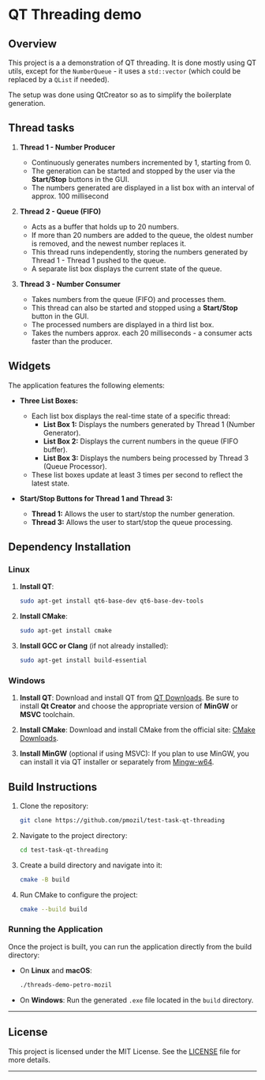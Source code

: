 # QT Threading demo

## Overview

This project is a a demonstration of QT threading. It is done mostly using QT utils,
except for the `NumberQueue` - it uses a `std::vector` (which could be replaced by a `QList` if needed).

The setup was done using QtCreator so as to simplify the boilerplate generation.

## Thread tasks

1. **Thread 1 - Number Producer**
   - Continuously generates numbers incremented by 1, starting from 0.
   - The generation can be started and stopped by the user via the **Start/Stop** buttons in the GUI.
   - The numbers generated are displayed in a list box with an interval of approx. 100 millisecond

2. **Thread 2 - Queue (FIFO)**
   - Acts as a buffer that holds up to 20 numbers.
   - If more than 20 numbers are added to the queue, the oldest number is removed, and the newest number replaces it.
   - This thread runs independently, storing the numbers generated by Thread 1 - Thread 1 pushed to the queue.
   - A separate list box displays the current state of the queue.

3. **Thread 3 - Number Consumer**
   - Takes numbers from the queue (FIFO) and processes them.
   - This thread can also be started and stopped using a **Start/Stop** button in the GUI.
   - The processed numbers are displayed in a third list box.
   - Takes the numbers approx. each 20 milliseconds - a consumer acts faster than the producer.

## Widgets

The application features the following elements:
- **Three List Boxes:**
  - Each list box displays the real-time state of a specific thread:
    - **List Box 1:** Displays the numbers generated by Thread 1 (Number Generator).
    - **List Box 2:** Displays the current numbers in the queue (FIFO buffer).
    - **List Box 3:** Displays the numbers being processed by Thread 3 (Queue Processor).
  - These list boxes update at least 3 times per second to reflect the latest state.

- **Start/Stop Buttons for Thread 1 and Thread 3:**
  - **Thread 1:** Allows the user to start/stop the number generation.
  - **Thread 3:** Allows the user to start/stop the queue processing.

## Dependency Installation

### Linux

1. **Install QT**:
    ```bash
    sudo apt-get install qt6-base-dev qt6-base-dev-tools
    ```

2. **Install CMake**:
    ```bash
    sudo apt-get install cmake
    ```

3. **Install GCC or Clang** (if not already installed):
    ```bash
    sudo apt-get install build-essential
    ```

### Windows

1. **Install QT**:
   Download and install QT from [QT Downloads](https://www.qt.io/download). Be sure to install **Qt Creator** and choose the appropriate version of **MinGW** or **MSVC** toolchain.

2. **Install CMake**:
   Download and install CMake from the official site: [CMake Downloads](https://cmake.org/download/).

3. **Install MinGW** (optional if using MSVC):
   If you plan to use MinGW, you can install it via QT installer or separately from [Mingw-w64](https://sourceforge.net/projects/mingw-w64/).

## Build Instructions

1. Clone the repository:
    ```bash
    git clone https://github.com/pmozil/test-task-qt-threading
    ```

2. Navigate to the project directory:
    ```bash
    cd test-task-qt-threading
    ```

3. Create a build directory and navigate into it:
    ```bash
    cmake -B build
    ```

4. Run CMake to configure the project:
    ```bash
    cmake --build build
    ```

### Running the Application
Once the project is built, you can run the application directly from the build directory:
- On **Linux** and **macOS**:
   ```bash
   ./threads-demo-petro-mozil
   ```
- On **Windows**:
   Run the generated `.exe` file located in the `build` directory.

---

## License
This project is licensed under the MIT License. See the [LICENSE](LICENSE) file for more details.

---
